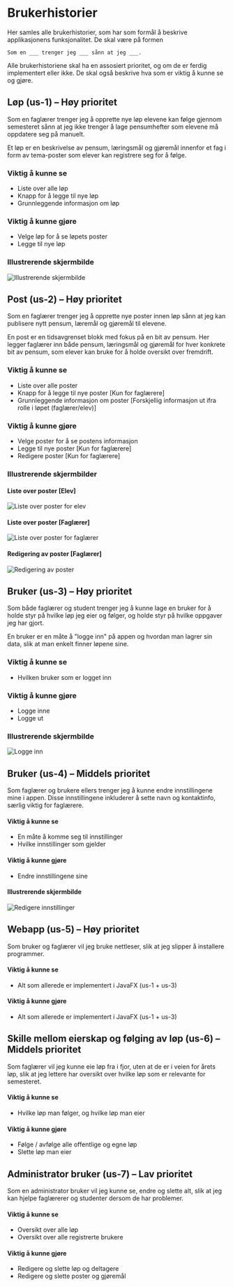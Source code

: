 # Brukerhistorier

Her samles alle brukerhistorier, som har som formål å beskrive applikasjonens funksjonalitet. De skal være på formen

```
Som en ___ trenger jeg ___ sånn at jeg ___.
```

Alle brukerhistoriene skal ha en assosiert prioritet, og om de er ferdig implementert eller ikke. De skal også beskrive hva som er viktig å kunne se og gjøre.

## Løp (us-1) &ndash; Høy prioritet

Som en faglærer trenger jeg å opprette nye løp elevene kan følge gjennom semesteret sånn at jeg ikke trenger å lage pensumhefter som elevene må oppdatere seg på manuelt.

Et løp er en beskrivelse av pensum, læringsmål og gjøremål innenfor et fag i form av tema-poster som elever kan registrere seg for å følge.

### Viktig å kunne se

* Liste over alle løp
* Knapp for å legge til nye løp
* Grunnleggende informasjon om løp

### Viktig å kunne gjøre

* Velge løp for å se løpets poster
* Legge til nye løp

### Illustrerende skjermbilde

![Illustrerende skjermbilde](mockup-us-1.png)

## Post (us-2) &ndash; Høy prioritet

Som en faglærer trenger jeg å opprette nye poster innen løp sånn at jeg kan publisere nytt pensum, læremål og gjøremål til elevene.

En post er en tidsavgrenset blokk med fokus på en bit av pensum. Her legger faglærer inn både pensum, læringsmål og gjøremål for hver konkrete bit av pensum, som elever kan bruke for å holde oversikt over fremdrift.

### Viktig å kunne se

* Liste over alle poster
* Knapp for å legge til nye poster [Kun for faglærere]
* Grunnleggende informasjon om poster [Forskjellig informasjon ut ifra rolle i løpet (faglærer/elev)]

### Viktig å kunne gjøre

* Velge poster for å se postens informasjon
* Legge til nye poster [Kun for faglærere]
* Redigere poster [Kun for faglærere]

### Illustrerende skjermbilder

#### Liste over poster [Elev]

![Liste over poster for elev](mockup-us-2-1.png)

#### Liste over poster [Faglærer]

![Liste over poster for faglærer](mockup-us-2-2.png)

#### Redigering av poster [Faglærer]

![Redigering av poster](mockup-us-2-3.png)

## Bruker (us-3) &ndash; Høy prioritet

Som både faglærer og student trenger jeg å kunne lage en bruker for
å holde styr på hvilke løp jeg eier og følger, og holde styr på hvilke oppgaver jeg har gjort.

En bruker er en måte å "logge inn" på appen og hvordan man lagrer sin data, slik at man enkelt finner løpene sine.

### Viktig å kunne se

* Hvilken bruker som er logget inn

### Viktig å kunne gjøre
* Logge inne
* Logge ut

### Illustrerende skjermbilde 

![Logge inn](mockup-us-3-1.png)

## Bruker (us-4) &ndash; Middels prioritet

Som faglærer og brukere ellers trenger jeg å kunne endre innstillingene mine
i appen. Disse innstillingene inkluderer å sette navn og kontaktinfo,
særlig viktig for faglærere.

#### Viktig å kunne se

* En måte å komme seg til innstillinger
* Hvilke innstillinger som gjelder

#### Viktig å kunne gjøre

* Endre innstillingene sine

#### Illustrerende skjermbilde

![Redigere innstillinger](mockup-us-3-2.png)

## Webapp (us-5) &ndash; Høy prioritet

Som bruker og faglærer vil jeg bruke nettleser, slik at jeg slipper å installere programmer.

#### Viktig å kunne se

* Alt som allerede er implementert i JavaFX (us-1 + us-3)

#### Viktig å kunne gjøre

* Alt som allerede er implementert i JavaFX (us-1 + us-3)

## Skille mellom eierskap og følging av løp (us-6) &ndash; Middels prioritet

Som faglærer vil jeg kunne eie løp fra i fjor, uten at de er i veien for årets løp,
slik at jeg lettere har oversikt over hvilke løp som er relevante for semesteret.

#### Viktig å kunne se

* Hvilke løp man følger, og hvilke løp man eier

#### Viktig å kunne gjøre 

* Følge / avfølge alle offentlige og egne løp
* Slette løp man eier

## Administrator bruker (us-7) &ndash; Lav prioritet

Som en administrator bruker vil jeg kunne se, endre og slette alt, 
slik at jeg kan hjelpe faglærerer og studenter dersom de har problemer.

#### Viktig å kunne se

* Oversikt over alle løp
* Oversikt over alle registrerte brukere

#### Viktig å kunne gjøre

* Redigere og slette løp og deltagere
* Redigere og slette poster og gjøremål 
  